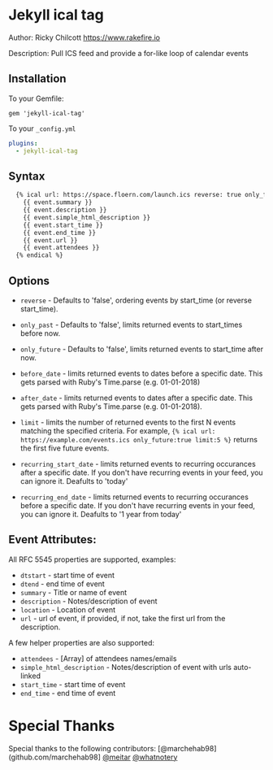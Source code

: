 # Jekyll ical tag

Author: Ricky Chilcott https://www.rakefire.io

Description: Pull ICS feed and provide a for-like loop of calendar events

## Installation

To your Gemfile:

`gem 'jekyll-ical-tag'`

To your `_config.yml`

```yml
plugins:
  - jekyll-ical-tag
```

## Syntax

```html
  {% ical url: https://space.floern.com/launch.ics reverse: true only_future: true %}
    {{ event.summary }}
    {{ event.description }}
    {{ event.simple_html_description }}
    {{ event.start_time }}
    {{ event.end_time }}
    {{ event.url }}
    {{ event.attendees }}
  {% endical %}
```

## Options

- `reverse` - Defaults to 'false', ordering events by start_time (or reverse start_time).
- `only_past` - Defaults to 'false', limits returned events to start_times before now.
- `only_future` - Defaults to 'false', limits returned events to start_time after now.

- `before_date` - limits returned events to dates before a specific date. This gets parsed with Ruby's Time.parse (e.g. 01-01-2018)
- `after_date` - limits returned events to dates after a specific date. This gets parsed with Ruby's Time.parse (e.g. 01-01-2018).
- `limit` - limits the number of returned events to the first N events matching the specified criteria. For example, `{% ical url: https://example.com/events.ics only_future:true limit:5 %}` returns the first five future events.

- `recurring_start_date` - limits returned events to recurring occurances after a specific date. If you don't have recurring events in your feed, you can ignore it. Deafults to 'today'
- `recurring_end_date` - limits returned events to recurring occurances before a specific date. If you don't have recurring events in your feed, you can ignore it. Deafults to '1 year from today'

## Event Attributes:

All RFC 5545 properties are supported, examples:

- `dtstart` - start time of event
- `dtend` - end time of event
- `summary` - Title or name of event
- `description` - Notes/description of event
- `location` - Location of event
- `url` - url of event, if provided, if not, take the first url from the description.

A few helper properties are also supported:

- `attendees` - [Array] of attendees names/emails
- `simple_html_description` - Notes/description of event with urls auto-linked
- `start_time` - start time of event
- `end_time` - end time of event

# Special Thanks

Special thanks to the following contributors: [@marchehab98](github.com/marchehab98] [@meitar](github.com/meitar) [@whatnotery](github.com/whatnotery)